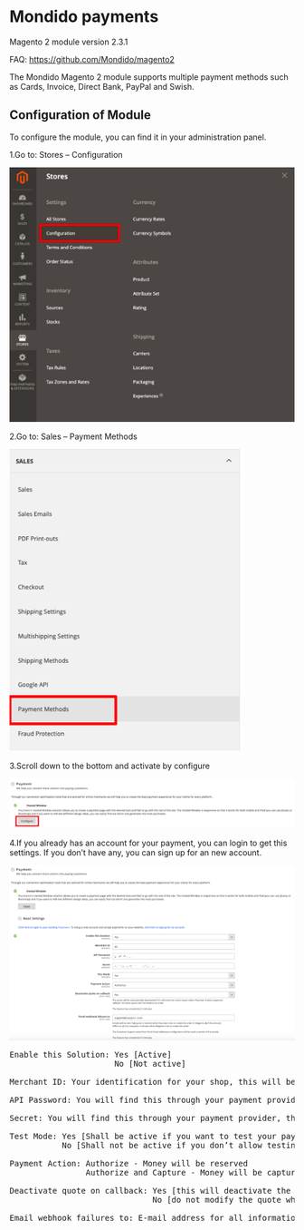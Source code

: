 Mondido payments
==============================
Magento 2 module version 2.3.1

FAQ: https://github.com/Mondido/magento2

The Mondido Magento 2 module supports multiple payment methods such as Cards, Invoice, Direct Bank, PayPal and Swish.

## Configuration of Module
To configure the module, you can find it in your administration panel. 

1.Go to: Stores – Configuration

![Step 1](Screenshots/screenshot1.png)

2.Go to: Sales – Payment Methods

![Step 2](Screenshots/screenshot2.png)

3.Scroll down to the bottom and activate by configure 

![Step 3](Screenshots/screenshot3.png)

4.If you already has an account for your payment, you can login to get this settings. If you don’t have any, you can sign up for an new account.

![Step 4](Screenshots/screenshot4.png)
<pre>
Enable this Solution: Yes [Active] 
                      No [Not active] 
                      
Merchant ID: Your identification for your shop, this will be given to you by your Payment Provider

API Password: You will find this through your payment provider, this will be given to you by your Payment Provider

Secret: You will find this through your payment provider, this will be given to you by your Payment Provider

Test Mode: Yes [Shall be active if you want to test your payment function. The use of test cards is only allowed]
           No [Shall not be active if you don’t allow testing your payment function]
           
Payment Action: Authorize - Money will be reserved
                Authorize and Capture - Money will be captured instantly
                
Deactivate quote on callback: Yes [this will deactivate the quote when user gets back to store, recommended]
                              No [do not modify the quote when user gets back, assume payment provider call has deactivated the quote]
                              
Email webhook failures to: E-mail address for all information about failed payments
</pre>